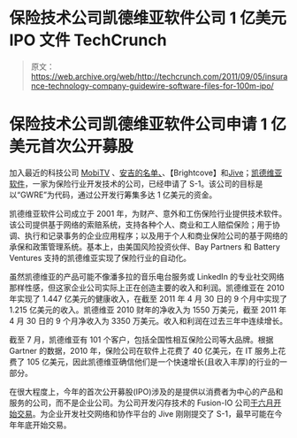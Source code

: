 # 保险技术公司凯德维亚软件公司 1 亿美元 IPO 文件 TechCrunch

> 原文：<https://web.archive.org/web/http://techcrunch.com/2011/09/05/insurance-technology-company-guidewire-software-files-for-100m-ipo/>

# 保险技术公司凯德维亚软件公司申请 1 亿美元首次公开募股

加入最近的科技公司 [MobiTV](https://web.archive.org/web/20230204232754/https://techcrunch.com/2011/08/31/mobile-tv-and-video-platform-mobitv-files-for-75-million-ipo/) 、[安吉的名单、](https://web.archive.org/web/20230204232754/https://techcrunch.com/2011/08/25/local-reviews-site-angies-list-files-for-75-million-ipo/)、【Brightcove】和[Jive](https://web.archive.org/web/20230204232754/https://techcrunch.com/2011/08/24/social-enterprise-company-jive-files-for-100m-ipo/)；[凯德维亚软件](https://web.archive.org/web/20230204232754/http://guidewire.com/)，一家为保险行业开发技术的公司，已经申请了 S-1。该公司的目标是以“GWRE”为代码，通过公开发行筹集多达 1 亿美元的资金。

凯德维亚软件公司成立于 2001 年，为财产、意外和工伤保险行业提供技术软件。该公司提供基于网络的索赔系统，支持各种个人、商业和工人赔偿保险；用于协调、执行和记录事务的企业应用程序；以及用于个人和商业保险公司的基于网络的承保和政策管理系统。基本上，由美国风险投资伙伴、Bay Partners 和 Battery Ventures 支持的凯德维亚实现了保险行业的自动化。

虽然凯德维亚的产品可能不像潘多拉的音乐电台服务或 LinkedIn 的专业社交网络那样性感，但这家企业公司实际上正在创造主要的收入和利润。凯德维亚在 2010 年实现了 1.447 亿美元的健康收入，在截至 2011 年 4 月 30 日的 9 个月中实现了 1.215 亿美元的收入。凯德维亚 2010 财年的净收入为 1550 万美元，截至 2011 年 4 月 30 日的 9 个月净收入为 3350 万美元。收入和利润在过去三年中连续增长。

截至 7 月，凯德维亚有 101 个客户，包括全国性相互保险公司等大品牌。根据 Gartner 的数据，2010 年，保险公司在软件上花费了 40 亿美元，在 IT 服务上花费了 105 亿美元，因此凯德维亚确信他们是一个快速增长(且收入丰厚)的行业的一部分。

在很大程度上，今年的首次公开募股(IPO)涉及的是提供以消费者为中心的产品和服务的公司，而不是企业公司。为公司开发闪存技术的 Fusion-IO 公司[于六月开始交易](https://web.archive.org/web/20230204232754/https://techcrunch.com/2011/06/09/fusion-io-opens-at-25-per-share-with-a-1-9-billion-market-cap/)。为企业开发社交网络和协作平台的 Jive 刚刚提交了 S-1，最早可能在今年年底开始交易。